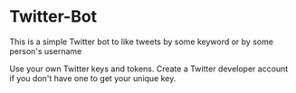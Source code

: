 # Twitter-Bot
This is a simple Twitter bot to like tweets by some keyword or by some person's username


Use your own Twitter keys and tokens. Create a Twitter developer account if you don't have one to get your unique key.
